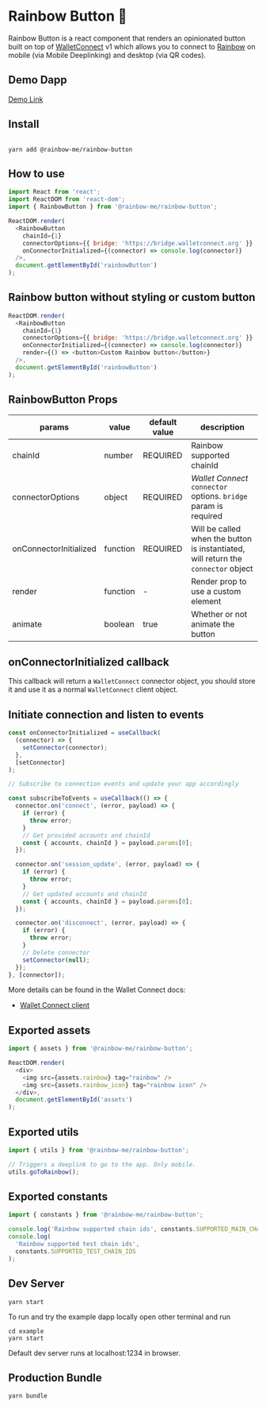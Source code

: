 # Rainbow Button 🌈

Rainbow Button is a react component that renders an opinionated button built on top of [WalletConnect](https://walletconnect.org/) v1 which allows you to connect to [Rainbow](https://rainbow.me/) on mobile (via Mobile Deeplinking) and desktop (via QR codes).

## Demo Dapp

[Demo Link](https://rainbow-me.github.io/rainbow-button)

## Install

```

yarn add @rainbow-me/rainbow-button

```

## How to use

```js
import React from 'react';
import ReactDOM from 'react-dom';
import { RainbowButton } from '@rainbow-me/rainbow-button';

ReactDOM.render(
  <RainbowButton
    chainId={1}
    connectorOptions={{ bridge: 'https://bridge.walletconnect.org' }}
    onConnectorInitialized={(connector) => console.log(connector)}
  />,
  document.getElementById('rainbowButton')
);
```

## Rainbow button without styling or custom button

```js
ReactDOM.render(
  <RainbowButton
    chainId={1}
    connectorOptions={{ bridge: 'https://bridge.walletconnect.org' }}
    onConnectorInitialized={(connector) => console.log(connector)}
    render={() => <button>Custom Rainbow button</button>}
  />,
  document.getElementById('rainbowButton')
);
```

## RainbowButton Props

| params                 | value    | default value | description                                                                        |
| ---------------------- | -------- | ------------- | ---------------------------------------------------------------------------------- |
| chainId                | number   | REQUIRED      | Rainbow supported chainId                                                          |
| connectorOptions       | object   | REQUIRED      | _Wallet Connect_ `connector` options. `bridge` param is required                   |
| onConnectorInitialized | function | REQUIRED      | Will be called when the button is instantiated, will return the `connector` object |
| render                 | function | -             | Render prop to use a custom element                                                |
| animate                | boolean  | true          | Whether or not animate the button                                                  |

## onConnectorInitialized callback

This callback will return a `WalletConnect` connector object, you should store it and use it as a normal `WalletConnect` client object.

## Initiate connection and listen to events

```js
const onConnectorInitialized = useCallback(
  (connector) => {
    setConnector(connector);
  },
  [setConnector]
);

// Subscribe to connection events and update your app accordingly

const subscribeToEvents = useCallback(() => {
  connector.on('connect', (error, payload) => {
    if (error) {
      throw error;
    }
    // Get provided accounts and chainId
    const { accounts, chainId } = payload.params[0];
  });

  connector.on('session_update', (error, payload) => {
    if (error) {
      throw error;
    }
    // Get updated accounts and chainId
    const { accounts, chainId } = payload.params[0];
  });

  connector.on('disconnect', (error, payload) => {
    if (error) {
      throw error;
    }
    // Delete connector
    setConnector(null);
  });
}, [connector]);
```

More details can be found in the Wallet Connect docs:

- [Wallet Connect client](https://docs.walletconnect.org/quick-start/dapps/client)

## Exported assets

```js
import { assets } from '@rainbow-me/rainbow-button';

ReactDOM.render(
  <div>
    <img src={assets.rainbow} tag="rainbow" />
    <img src={assets.rainbow_icon} tag="rainbow icon" />
  </div>,
  document.getElementById('assets')
);
```

## Exported utils

```js
import { utils } from '@rainbow-me/rainbow-button';

// Triggers a deeplink to go to the app. Only mobile.
utils.goToRainbow();
```

## Exported constants

```js
import { constants } from '@rainbow-me/rainbow-button';

console.log('Rainbow supported chain ids', constants.SUPPORTED_MAIN_CHAIN_IDS);
console.log(
  'Rainbow supported test chain ids',
  constants.SUPPORTED_TEST_CHAIN_IDS
);
```

## Dev Server

```
yarn start
```

To run and try the example dapp locally open other terminal and run

```
cd example
yarn start
```

Default dev server runs at localhost:1234 in browser.

## Production Bundle

```
yarn bundle
```
